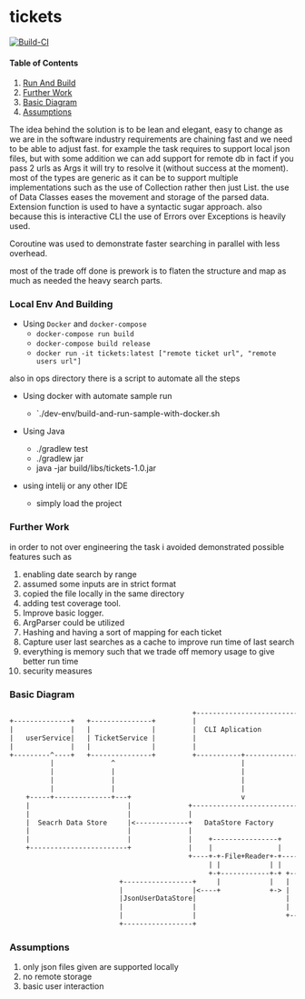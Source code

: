 # tickets
[![Build-CI](https://github.com/annoymousGiraf/tickets/actions/workflows/gradle.yml/badge.svg)](https://github.com/annoymousGiraf/tickets/actions/workflows/gradle.yml)
#### Table of Contents
1. [Run And Build](#runAndBuild)
2. [Further Work](#further)
3. [Basic Diagram](#diagram)
4. [Assumptions](#assumptions)  

The idea behind the solution is to be lean and elegant, easy to change as we are
in the software industry requirements are chaining fast and we need to be able to adjust fast.
for example the task requires to support local json files, but with some addition we can add support for remote db in fact if you pass 2 
urls as Args it will try to resolve it (without success at the moment). most of the types are generic as it can be to support multiple implementations such as the use
of Collection rather then just List. the use of Data Classes eases the movement and storage of the parsed data. Extension function is used to
have a syntactic sugar approach. also because this is interactive CLI the use of Errors over Exceptions is heavily used.

Coroutine was used to demonstrate faster searching in parallel with less overhead.

most of the trade off done is prework is to flaten the structure and map as much as needed the heavy search parts.

<a name="runAndBuild"/>

### Local Env And Building

* Using `Docker` and `docker-compose`
    * `docker-compose run build`
    * `docker-compose build release`
    * `docker run -it tickets:latest ["remote ticket url", "remote users url"] `

also in ops directory there is a script to automate all the steps

* Using docker with automate sample run
    * `./dev-env/build-and-run-sample-with-docker.sh

* Using Java
    * ./gradlew test
    * ./gradlew jar
    * java -jar build/libs/tickets-1.0.jar

* using intelij or any other IDE
    * simply load the project

<a name="further"/>   

### Further Work
in order to not over engineering the task i avoided demonstrated possible features such as
1. enabling date search by range
2. assumed some inputs are in strict format
3. copied the file locally in the same directory
4. adding test coverage tool.
5. Improve basic logger.
6. ArgParser could be utilized
7. Hashing and having a sort of mapping for each ticket
8. Capture user last searches as a cache to improve run time of last search
9. everything is memory such that we trade off memory usage to give better run time
10. security measures  


<a name="diagram"/>

### Basic Diagram

```dtd
                                             +-------------------------+
+--------------+   +---------------+         |                         |
|              |   |               |         |  CLI Aplication         |
|   userService|   | TicketService |         |                         |
|              |   |               |         |                         |
+---------^----+   +---------------+         +-----------+-------------+
          |              ^                               |
          |              |                               |
          |              |                               |
          |              |                               |
    +-----+--------------+---+                           v
    |                        |              +--------------------------+
    |                        |              |                          |
    |  Seacrh Data Store     |<-------------+   DataStore Factory      |
    |                        |              |                          |
    |                        |              |    +----------------+    |
    +------------------------+              |    |                |    |
                                            +----+-+-File+Reader+-+----+
                                                 | |            | |
                                                 +-+------------+-+ +-----------------------+
                           +-----------------+     |            |   |                       |
                           |                 |<----+            +-> |   JsonTicketDataStore |
                           |JsonUserDataStore|                      |                       |
                           |                 |                      |                       |
                           |                 |                      +-----------------------+
                           +-----------------+
```

<a name="assumptions"/>

### Assumptions

1. only json files given are supported locally
2. no remote storage
3. basic user interaction